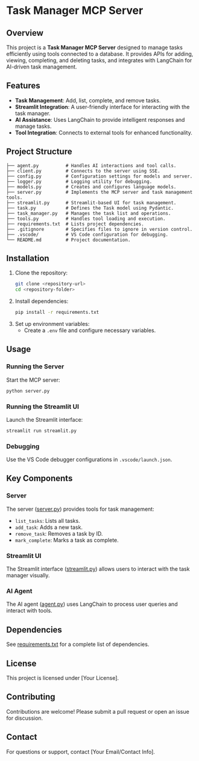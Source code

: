 # Task Manager MCP Server

## Overview

This project is a **Task Manager MCP Server** designed to manage tasks efficiently using tools connected to a database. It provides APIs for adding, viewing, completing, and deleting tasks, and integrates with LangChain for AI-driven task management.

## Features

- **Task Management**: Add, list, complete, and remove tasks.
- **Streamlit Integration**: A user-friendly interface for interacting with the task manager.
- **AI Assistance**: Uses LangChain to provide intelligent responses and manage tasks.
- **Tool Integration**: Connects to external tools for enhanced functionality.

## Project Structure

```
├── agent.py          # Handles AI interactions and tool calls.
├── client.py         # Connects to the server using SSE.
├── config.py         # Configuration settings for models and server.
├── logger.py         # Logging utility for debugging.
├── models.py         # Creates and configures language models.
├── server.py         # Implements the MCP server and task management tools.
├── streamlit.py      # Streamlit-based UI for task management.
├── task.py           # Defines the Task model using Pydantic.
├── task_manager.py   # Manages the task list and operations.
├── tools.py          # Handles tool loading and execution.
├── requirements.txt  # Lists project dependencies.
├── .gitignore        # Specifies files to ignore in version control.
├── .vscode/          # VS Code configuration for debugging.
└── README.md         # Project documentation.
```

## Installation

1. Clone the repository:
   ```sh
   git clone <repository-url>
   cd <repository-folder>
   ```
2. Install dependencies:
   ```sh
   pip install -r requirements.txt
   ```
3. Set up environment variables:
   - Create a `.env` file and configure necessary variables.

## Usage

### Running the Server

Start the MCP server:

```sh
python server.py
```

### Running the Streamlit UI

Launch the Streamlit interface:

```sh
streamlit run streamlit.py
```

### Debugging

Use the VS Code debugger configurations in `.vscode/launch.json`.

## Key Components

### Server

The server ([server.py](server.py)) provides tools for task management:

- `list_tasks`: Lists all tasks.
- `add_task`: Adds a new task.
- `remove_task`: Removes a task by ID.
- `mark_complete`: Marks a task as complete.

### Streamlit UI

The Streamlit interface ([streamlit.py](streamlit.py)) allows users to interact with the task manager visually.

### AI Agent

The AI agent ([agent.py](agent.py)) uses LangChain to process user queries and interact with tools.

## Dependencies

See [requirements.txt](requirements.txt) for a complete list of dependencies.

## License

This project is licensed under [Your License].

## Contributing

Contributions are welcome! Please submit a pull request or open an issue for discussion.

## Contact

For questions or support, contact [Your Email/Contact Info].
